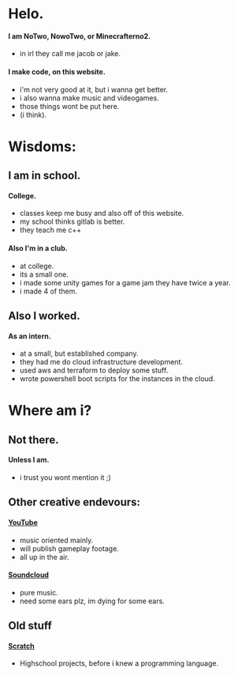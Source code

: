 # Helo.

#### I am NoTwo, NowoTwo, or Minecrafterno2.
- in irl they call me jacob or jake.

#### I make code, on this website. 
- i'm not very good at it, but i wanna get better.
- i also wanna make music and videogames.
- those things wont be put here.
- (i think).

# Wisdoms:

## I am in school.

#### College.
- classes keep me busy and also off of this website.
- my school thinks gitlab is better.
- they teach me c++

#### Also I'm in a club.
- at college.
- its a small one.
- i made some unity games for a game jam they have twice a year.
- i made 4 of them.

## Also I worked.

#### As an intern.
- at a small, but established company.
- they had me do cloud infrastructure development.
- used aws and terraform to deploy some stuff.
- wrote powershell boot scripts for the instances in the cloud.

# Where am i?

## Not there.

#### Unless I am.
- i trust you wont mention it ;)

## Other creative endevours:
#### [YouTube](https://www.youtube.com/c/NoTwo)
- music oriented mainly.
- will publish gameplay footage.
- all up in the air.
#### [Soundcloud](https://soundcloud.com/user-67913189)
- pure music.
- need some ears plz, im dying for some ears.

## Old stuff
#### [Scratch](https://scratch.mit.edu/users/minecrafterno2/)
- Highschool projects, before i knew a programming language.
<!---
NowoTwo/NowoTwo is a ✨ special ✨ repository because its `README.md` (this file) appears on your GitHub profile.
You can click the Preview link to take a look at your changes.
--->
